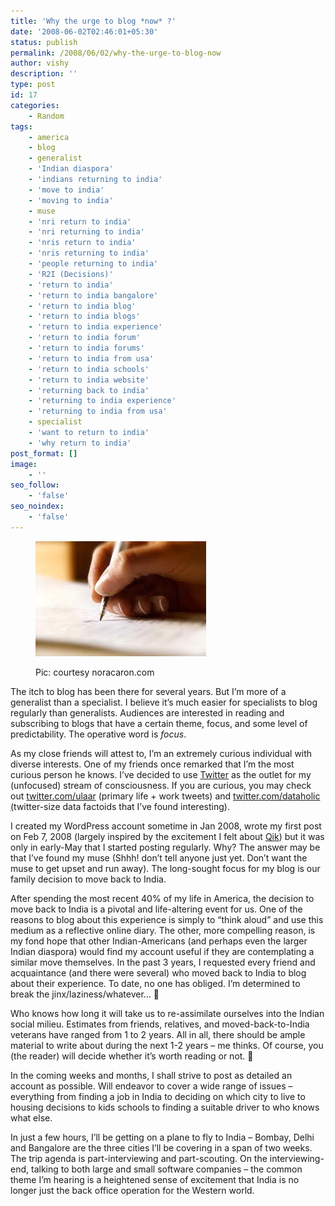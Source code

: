 ```yaml
---
title: 'Why the urge to blog *now* ?'
date: '2008-06-02T02:46:01+05:30'
status: publish
permalink: /2008/06/02/why-the-urge-to-blog-now
author: vishy
description: ''
type: post
id: 17
categories: 
    - Random
tags:
    - america
    - blog
    - generalist
    - 'Indian diaspora'
    - 'indians returning to india'
    - 'move to india'
    - 'moving to india'
    - muse
    - 'nri return to india'
    - 'nri returning to india'
    - 'nris return to india'
    - 'nris returning to india'
    - 'people returning to india'
    - 'R2I (Decisions)'
    - 'return to india'
    - 'return to india bangalore'
    - 'return to india blog'
    - 'return to india blogs'
    - 'return to india experience'
    - 'return to india forum'
    - 'return to india forums'
    - 'return to india from usa'
    - 'return to india schools'
    - 'return to india website'
    - 'returning back to india'
    - 'returning to india experience'
    - 'returning to india from usa'
    - specialist
    - 'want to return to india'
    - 'why return to india'
post_format: []
image:
    - ''
seo_follow:
    - 'false'
seo_noindex:
    - 'false'
---
```

<figure aria-describedby="caption-attachment-1553" class="wp-caption alignleft" id="attachment_1553" style="width: 273px">

[![](../../../../uploads/2008/06/writing_noracaron_com.jpeg "writing_noracaron_com")](http://www.ulaar.com/wp-content/uploads/2008/06/writing_noracaron_com.jpeg)<figcaption class="wp-caption-text" id="caption-attachment-1553">Pic: courtesy noracaron.com</figcaption></figure>

The itch to blog has been there for several years. But I’m more of a generalist than a specialist. I believe it’s much easier for specialists to blog regularly than generalists. Audiences are interested in reading and subscribing to blogs that have a certain theme, focus, and some level of predictability. The operative word is *focus*.

As my close friends will attest to, I’m an extremely curious individual with diverse interests. One of my friends once remarked that I’m the most curious person he knows. I’ve decided to use [Twitter](http://twitter.com) as the outlet for my (unfocused) stream of consciousness. If you are curious, you may check out [twitter.com/ulaar](http://twitter.com/ulaar) (primary life + work tweets) and [twitter.com/dataholic (](http://twitter.com/dataholic)twitter-size data factoids that I’ve found interesting).

I created my WordPress account sometime in Jan 2008, wrote my first post on Feb 7, 2008 (largely inspired by the excitement I felt about [Qik](http://qik.com)) but it was only in early-May that I started posting regularly. Why? The answer may be that I’ve found my muse (Shhh! don’t tell anyone just yet. Don’t want the muse to get upset and run away). The long-sought focus for my blog is our family decision to move back to India.

After spending the most recent 40% of my life in America, the decision to move back to India is a pivotal and life-altering event for us. One of the reasons to blog about this experience is simply to “think aloud” and use this medium as a reflective online diary. The other, more compelling reason, is my fond hope that other Indian-Americans (and perhaps even the larger Indian diaspora) would find my account useful if they are contemplating a similar move themselves. In the past 3 years, I requested every friend and acquaintance (and there were several) who moved back to India to blog about their experience. To date, no one has obliged. I’m determined to break the jinx/laziness/whatever… 🙂

Who knows how long it will take us to re-assimilate ourselves into the Indian social milieu. Estimates from friends, relatives, and moved-back-to-India veterans have ranged from 1 to 2 years. All in all, there should be ample material to write about during the next 1-2 years – me thinks. Of course, you (the reader) will decide whether it’s worth reading or not. 🙂

In the coming weeks and months, I shall strive to post as detailed an account as possible. Will endeavor to cover a wide range of issues – everything from finding a job in India to deciding on which city to live to housing decisions to kids schools to finding a suitable driver to who knows what else.

In just a few hours, I’ll be getting on a plane to fly to India – Bombay, Delhi and Bangalore are the three cities I’ll be covering in a span of two weeks. The trip agenda is part-interviewing and part-scouting. On the interviewing-end, talking to both large and small software companies – the common theme I’m hearing is a heightened sense of excitement that India is no longer just the back office operation for the Western world.